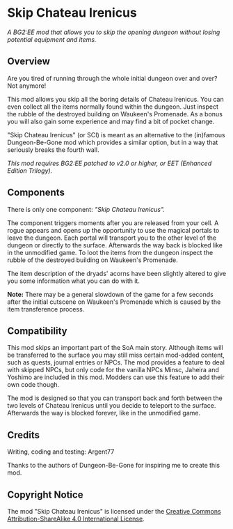 # Skip Chateau Irenicus
*A BG2:EE mod that allows you to skip the opening dungeon without losing potential equipment and items.*

## Overview

Are you tired of running through the whole initial dungeon over and over? Not anymore!

This mod allows you skip all the boring details of Chateau Irenicus. You can even collect all the items normally found within the dungeon. Just inspect the rubble of the destroyed building on Waukeen's Promenade. As a bonus you will also gain some experience and may find a bit of pocket change.

"Skip Chateau Irenicus" (or SCI) is meant as an alternative to the (in)famous Dungeon-Be-Gone mod which provides a similar option, but in a way that seriously breaks the fourth wall.

*This mod requires BG2:EE patched to v2.0 or higher, or EET (Enhanced Edition Trilogy).*

## Components

There is only one component: *"Skip Chateau Irenicus".*

The component triggers moments after you are released from your cell. A rogue appears and opens up the opportunity to use the magical portals to leave the dungeon. Each portal will transport you to the other level of the dungeon or directly to the surface. Afterwards the way back is blocked like in the unmodified game. To loot the items from the dungeon inspect the rubble of the destroyed building on Waukeen's Promenade.

The item description of the dryads' acorns have been slightly altered to give you some information what you can do with it.

**Note:** There may be a general slowdown of the game for a few seconds after the initial cutscene on Waukeen's Promenade which is caused by the item transference process.

## Compatibility

This mod skips an important part of the SoA main story. Although items will be transferred to the surface you may still miss certain mod-added content, such as quests, journal entries or NPCs. The mod provides a feature to deal with skipped NPCs, but only code for the vanilla NPCs Minsc, Jaheira and Yoshimo are included in this mod. Modders can use this feature to add their own code though.

The mod is designed so that you can transport back and forth between the two levels of Chateau Irenicus until you decide to teleport to the surface. Afterwards the way is blocked forever, like in the unmodified game.

## Credits

Writing, coding and testing: Argent77

Thanks to the authors of Dungeon-Be-Gone for inspiring me to create this mod.


## Copyright Notice

The mod "Skip Chateau Irenicus" is licensed under the [Creative Commons Attribution-ShareAlike 4.0 International License](http://creativecommons.org/licenses/by-sa/4.0/).
